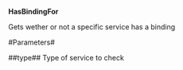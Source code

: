 **HasBindingFor**

Gets wether or not a specific service has a binding

#Parameters#


##type##
Type of service to check
